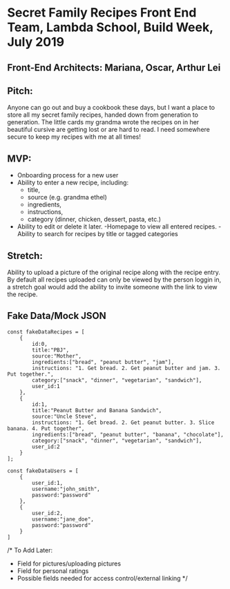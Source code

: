 # Secret Family Recipes Front End Team, Lambda School, Build Week, July 2019

## Front-End Architects: Mariana, Oscar, Arthur Lei

## Pitch:

Anyone can go out and buy a cookbook these days, but I want a place to store all my secret family recipes, handed down from generation to generation. The little cards my grandma wrote the recipes on in her beautiful cursive are getting lost or are hard to read. I need somewhere secure to keep my recipes with me at all times!

## MVP:

- Onboarding process for a new user
- Ability to enter a new recipe, including:
  - title,
  - source (e.g. grandma ethel)
  - ingredients,
  - instructions,
  - category (dinner, chicken, dessert, pasta, etc.)
- Ability to edit or delete it later.
  -Homepage to view all entered recipes.
  -Ability to search for recipes by title or tagged categories

## Stretch:

Ability to upload a picture of the original recipe along with the recipe entry.
By default all recipes uploaded can only be viewed by the person loggin in, a stretch goal would add the ability to invite someone with the link to view the recipe.

## Fake Data/Mock JSON
```
const fakeDataRecipes = [
    {
        id:0,
        title:"PBJ",
        source:"Mother",
        ingredients:["bread", "peanut butter", "jam"],
        instructions: "1. Get bread. 2. Get peanut butter and jam. 3. Put together.",
        category:["snack", "dinner", "vegetarian", "sandwich"],
        user_id:1
    }, 
    {
        id:1,
        title:"Peanut Butter and Banana Sandwich",
        source:"Uncle Steve",
        instructions: "1. Get bread. 2. Get peanut butter. 3. Slice banana. 4. Put together",
        ingredients:["bread", "peanut butter", "banana", "chocolate"],
        category:["snack", "dinner", "vegetarian", "sandwich"],
        user_id:2
    }
];

const fakeDataUsers = [
    {
        user_id:1,
        username:"john_smith",
        password:"password"
    }, 
    {
        user_id:2,
        username:"jane_doe",
        password:"password"
    }
]

```

/*
To Add Later:
- Field for pictures/uploading pictures
- Field for personal ratings 
- Possible fields needed for access control/external linking
*/

